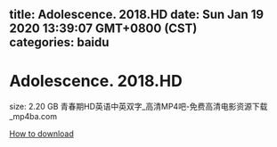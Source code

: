 
title: Adolescence. 2018.HD
date: Sun Jan 19 2020 13:39:07 GMT+0800 (CST)    
categories: baidu
---

# Adolescence. 2018.HD
size: 2.20 GB
 青春期HD英语中英双字_高清MP4吧-免费高清电影资源下载_mp4ba.com
 

[How to download](https://bpcam.bemobtrk.com/go/2ceec3aa-1ca2-46d6-b9ff-aaa5c184517c?jno=4824)